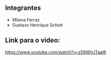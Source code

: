## Integrantes
- Milena Ferraz
- Gustavo Henrique Schott

## Link para o vídeo:
https://www.youtube.com/watch?v=zDN6HJTaal8
